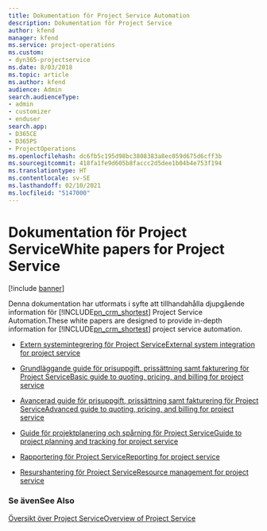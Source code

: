 ```yaml
---
title: Dokumentation för Project Service Automation
description: Dokumentation för Project Service
author: kfend
manager: kfend
ms.service: project-operations
ms.custom:
- dyn365-projectservice
ms.date: 8/03/2018
ms.topic: article
ms.author: kfend
audience: Admin
search.audienceType:
- admin
- customizer
- enduser
search.app:
- D365CE
- D365PS
- ProjectOperations
ms.openlocfilehash: dc6fb5c195d98bc3808383a8ec059d675d6cff3b
ms.sourcegitcommit: 418fa1fe9d605b8faccc2d5dee1b04b4e753f194
ms.translationtype: HT
ms.contentlocale: sv-SE
ms.lasthandoff: 02/10/2021
ms.locfileid: "5147000"
---
```

# <a name="white-papers-for-project-service"></a><span data-ttu-id="e012a-103">Dokumentation för Project Service</span><span class="sxs-lookup"><span data-stu-id="e012a-103">White papers for Project Service</span></span>

[!include [banner](../includes/psa-now-project-operations.md)]

<span data-ttu-id="e012a-104">Denna dokumentation har utformats i syfte att tillhandahålla djupgående information för [!INCLUDE[pn_crm_shortest](../includes/pn-crm-shortest.md)] Project Service Automation.</span><span class="sxs-lookup"><span data-stu-id="e012a-104">These white papers are designed to provide in-depth information for [!INCLUDE[pn_crm_shortest](../includes/pn-crm-shortest.md)] project service automation.</span></span>

-   [<span data-ttu-id="e012a-105">Extern systemintegrering för Project Service</span><span class="sxs-lookup"><span data-stu-id="e012a-105">External system integration for project service</span></span>](https://go.microsoft.com/fwlink/?LinkId=825445)

-   [<span data-ttu-id="e012a-106">Grundläggande guide för prisuppgift, prissättning samt fakturering för Project Service</span><span class="sxs-lookup"><span data-stu-id="e012a-106">Basic guide to quoting, pricing, and billing for project service</span></span>](https://go.microsoft.com/fwlink/?LinkId=825241)

-   [<span data-ttu-id="e012a-107">Avancerad guide för prisuppgift, prissättning samt fakturering för Project Service</span><span class="sxs-lookup"><span data-stu-id="e012a-107">Advanced guide to quoting, pricing, and billing for project service</span></span>](https://go.microsoft.com/fwlink/?LinkId=825242)

-   [<span data-ttu-id="e012a-108">Guide för projektplanering och spårning för Project Service</span><span class="sxs-lookup"><span data-stu-id="e012a-108">Guide to project planning and tracking for project service</span></span>](https://go.microsoft.com/fwlink/?LinkId=825243)

-   [<span data-ttu-id="e012a-109">Rapportering för Project Service</span><span class="sxs-lookup"><span data-stu-id="e012a-109">Reporting for project service</span></span>](https://go.microsoft.com/fwlink/?LinkId=825446)

-   [<span data-ttu-id="e012a-110">Resurshantering för Project Service</span><span class="sxs-lookup"><span data-stu-id="e012a-110">Resource management for project service</span></span>](https://go.microsoft.com/fwlink/?LinkId=825244)

### <a name="see-also"></a><span data-ttu-id="e012a-111">Se även</span><span class="sxs-lookup"><span data-stu-id="e012a-111">See Also</span></span>
 [<span data-ttu-id="e012a-112">Översikt över Project Service</span><span class="sxs-lookup"><span data-stu-id="e012a-112">Overview of Project Service</span></span>](../psa/overview.md)
